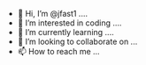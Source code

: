 - 👋 Hi, I’m @jfast1 ....
- 👀 I’m interested in coding ....
- 🌱 I’m currently learning ....
- 💞️ I’m looking to collaborate on ...
- 📫 How to reach me ...

<!---
jfast1/jfast1 is a ✨ special ✨ repository because its `README.md` (this file) appears on your GitHub profile.
You can click the Preview link to take a look at your changes.
--->
